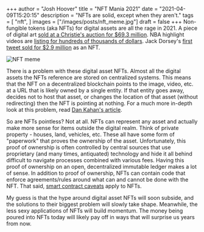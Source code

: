 +++
author = "Josh Hoover"
title = "NFT Mania 2021"
date = "2021-04-09T15:20:15"
description = "NFTs are solid, except when they aren't."
tags = [
    "nft",
]
images = ["/images/posts/nft_meme.jpg"]
draft = false
+++
Non-fungible tokens (aka NFTs) for digital assets are all the rage in 2021. A piece of digital art [sold at a Christie's auction for $69.3 million](https://en.wikipedia.org/wiki/Everydays:_the_First_5000_Days). NBA highlight videos are [listing for hundreds of thousands of dollars](https://nbatopshot.com/search?orderBy=PRICE_USD_DESC). Jack Dorsey's [first tweet sold for $2.9 million](https://www.cnn.com/2021/03/23/tech/jack-dorsey-nft-tweet-sold/index.html) as an NFT.

![NFT meme](/images/posts/nft_meme.jpg "Hey list, I quit. He showed this NFT thing.")

There is a problem with these digital asset NFTs. Almost all the digital assets the NFTs reference are stored on centralized systems. This means that the NFT on a decentralized blockchain points to the image, video, etc. at a URL that is likely owned by a single entity. If that entity goes away, decides not to host that asset, or changes the location of that asset (without redirecting) then the NFT is pointing at nothing. For a much more in-depth look at this problem, read [Dan Kahan's article](https://thedefiant.io/do-you-really-own-your-nft-chances-are-you-dont/?utm_source=rss&utm_medium=rss&utm_campaign=do-you-really-own-your-nft-chances-are-you-dont).

So are NFTs pointless? Not at all. NFTs can represent any asset and actually make more sense for items outside the digital realm. Think of private property - houses, land, vehicles, etc. These all have some form of "paperwork" that proves the ownership of the asset. Unfortunately, this proof of ownership is often controlled by central sources that use proprietary (and many times, antiquated) technology and hide it all behind difficult to navigate processes combined with various fees. Having this proof of ownership on an open, decentralized immutable ledger makes a lot of sense. In addition to proof of ownership, NFTs can contain code that enforce agreements/rules around what can and cannot be done with the NFT. That said, [smart contract caveats](https://en.wikipedia.org/wiki/Ethereum#The_DAO_event) apply to NFTs.

My guess is that the hype around digital asset NFTs will soon subside, and the solutions to their biggest problem will slowly take shape. Meanwhile, the less sexy applications of NFTs will build momentum. The money being poured into NFTs today will likely pay off in ways that will surprise us years from now.